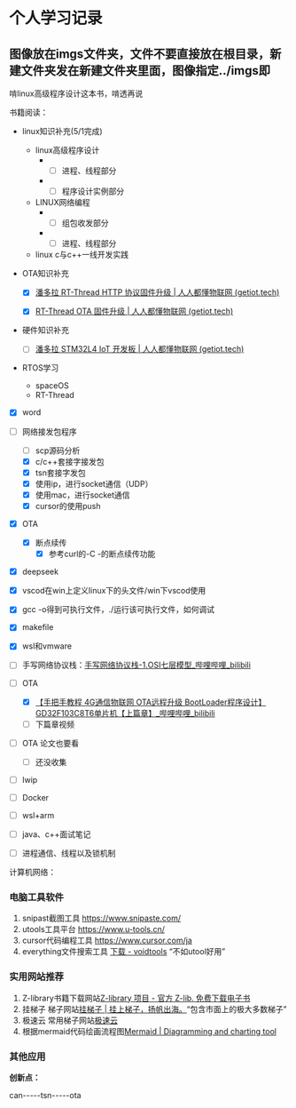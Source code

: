 # 个人学习记录

## 图像放在imgs文件夹，文件不要直接放在根目录，新建文件夹发在新建文件夹里面，图像指定../imgs即

啃linux高级程序设计这本书，啃透再说

书籍阅读：

- linux知识补充(5/1完成)

  - linux高级程序设计
    - - [ ] 进程、线程部分

    - - [ ] 程序设计实例部分

  - LINUX网络编程
    - - [ ] 组包收发部分

    - - [ ] 进程、线程部分

  - linux c与c++一线开发实践

- OTA知识补充
  
  - [x] [潘多拉 RT-Thread HTTP 协议固件升级 | 人人都懂物联网 (getiot.tech)](https://getiot.tech/pandora/rtt-pandora-ota-using-http/)
  
  - [x] [RT-Thread OTA 固件升级 | 人人都懂物联网 (getiot.tech)](https://getiot.tech/rtt/rt-thread-ota/)
  
- 硬件知识补充

  - [ ] [潘多拉 STM32L4 IoT 开发板 | 人人都懂物联网 (getiot.tech)](https://getiot.tech/pandora/)

- RTOS学习

  - spaceOS
  - RT-Thread





- [x] word
- [ ] 网络接发包程序

  - [ ] scp源码分析
  - [x] c/c++套接字接发包
  - [x] tsn套接字发包
  - [x] 使用ip，进行socket通信（UDP）
  - [x] 使用mac，进行socket通信
  - [x] cursor的使用push
- [x] OTA

  - [x] 断点续传
    - [x] 参考curl的-C -的断点续传功能
- [x] deepseek
- [x] vscod在win上定义linux下的头文件/win下vscod使用
- [x] gcc -o得到可执行文件，./运行该可执行文件，如何调试
- [x] makefile
- [x] wsl和vmware
- [ ] 手写网络协议栈：[手写网络协议栈-1.OSI七层模型_哔哩哔哩_bilibili](https://www.bilibili.com/video/BV17KkHYqEiE?spm_id_from=333.788.videopod.sections&vd_source=3b2bba9cd9eee7c88a08ea7d3ea6261a)
- [ ] OTA

  - [x] [【手把手教程 4G通信物联网 OTA远程升级 BootLoader程序设计】GD32F103C8T6单片机【上篇章】_哔哩哔哩_bilibili](https://www.bilibili.com/video/BV1SatHeBEVG/?spm_id_from=333.1387.favlist.content.click&vd_source=3b2bba9cd9eee7c88a08ea7d3ea6261a)
  - [ ] 下篇章视频
- [ ] OTA 论文也要看

  - [ ] 还没收集
- [ ] lwip
- [ ] Docker
- [ ] wsl+arm
- [ ] java、c++面试笔记
- [ ] 进程通信、线程以及锁机制

计算机网络：



### 电脑工具软件

1. snipast截图工具 https://www.snipaste.com/
2. utools工具平台 https://www.u-tools.cn/
3. cursor代码编程工具 https://www.cursor.com/ja
4. everything文件搜索工具 [下载 - voidtools](https://www.voidtools.com/zh-cn/downloads/) “不如utool好用”

### 实用网站推荐

1. Z-library书籍下载网站[Z-library 项目 - 官方 Z-lib. 免费下载电子书](https://zh.z-lib.gs/)
2. 挂梯子 梯子网站[挂梯子 | 挂上梯子，扬帆出海。](https://guatizi.com/#term-7)“包含市面上的极大多数梯子”
3. 极速云 常用梯子网站[极速云](https://905.jsy902.xyz/#/dashboard)
4. 根据mermaid代码绘画流程图[Mermaid | Diagramming and charting tool](https://mermaid.js.org/)

### 其他应用















**创新点：**

can-----tsn-----ota